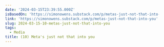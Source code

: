 ```yaml
---
date: '2024-03-15T23:39:55.000Z'
isBasedOn: 'https://simonowens.substack.com/p/metas-just-not-that-into-you'
link: 'https://simonowens.substack.com/p/metas-just-not-that-into-you'
slug: 2024-03-15-10-metas-just-not-that-into-you
tags:
  - Media
title: (10) Meta's just not that into you
---
```


